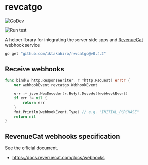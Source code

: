 # revcatgo

[![GoDev][godev-image]][godev-url]

![Run test](https://github.com/iktakahiro/revcatgo/workflows/Run%20test/badge.svg?branch=main)

A helper library for integrating the server side apps and [RevenueCat](https://www.revenuecat.com) webhook service

```bash
go get "github.com/iktakahiro/revcatgo@v0.4.2"
```

## Receive webhooks

```go
func bind(w http.ResponseWriter, r *http.Request) error {
    var webhookEvent revcatgo.WebhookEvent

    err := json.NewDecoder(r.Body).Decode(&webhookEvent)
    if err != nil {
        return err
    }
    fmt.Println(webhookEvent.Type) // e.g. "INITIAL_PURCHASE"
    return nil
}
```

## RevenueCat webhooks specification

See the official document.

* https://docs.revenuecat.com/docs/webhooks

[godev-image]: https://pkg.go.dev/badge/github.com/iktakahiro/revcatgo
[godev-url]: https://pkg.go.dev/github.com/iktakahiro/revcatgo